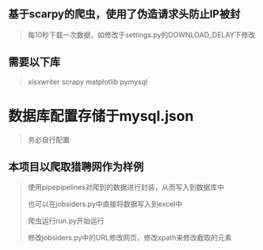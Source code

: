 ## 基于scarpy的爬虫，使用了伪造请求头防止IP被封
>每10秒下载一次数据，如修改于settings.py的DOWNLOAD_DELAY下修改

## 需要以下库
>xlsxwriter scrapy matplotlib pymysql

# 数据库配置存储于mysql.json
>务必自行配置

## 本项目以爬取猎聘网作为样例
>使用pipepipelines对爬到的数据进行封装，从而写入到数据库中
> 
>也可以在jobsiders.py中直接将数据写入到excel中
> 
>爬虫运行run.py开始运行
> 
>修改jobsiders.py中的URL修改网页，修改xpath来修改截取的元素

